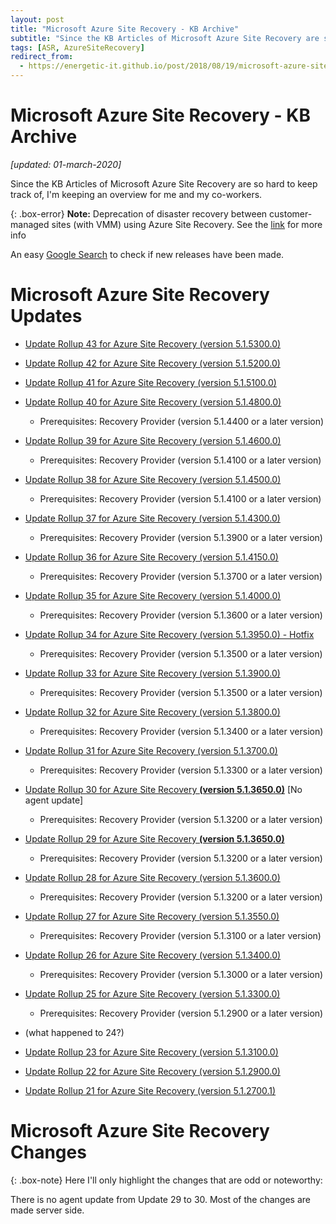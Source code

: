 ```yaml
---
layout: post
title: "Microsoft Azure Site Recovery - KB Archive"
subtitle: "Since the KB Articles of Microsoft Azure Site Recovery are so hard to keep track of, I'm keeping an overview for me and my co-workers."
tags: [ASR, AzureSiteRecovery]
redirect_from: 
  - https://energetic-it.github.io/post/2018/08/19/microsoft-azure-site-recovery-kb-archive.html
---
```


# Microsoft Azure Site Recovery - KB Archive

_[updated: 01-march-2020]_

Since the KB Articles of Microsoft Azure Site Recovery are so hard to keep track of, I'm keeping an overview for me and my co-workers.

{: .box-error}
**Note:** Deprecation of disaster recovery between customer-managed sites (with VMM) using Azure Site Recovery. See the [link](https://docs.microsoft.com/en-us/azure/site-recovery/site-to-site-deprecation) for more info

An easy [Google Search](https://www.google.com/search?q=Update+Rollup+*+for+Azure+Site+Recovery+site:https://support.microsoft.com/en-us/help&lr=&hl=en&source=lnt&tbs=sbd:1,qdr:y&sa=X&ved=0ahUKEwiT7fKn9qrbAhVRr6QKHeXNCc0QpwUIIA&biw=1920&bih=974) to check if new releases have been made.

# Microsoft Azure Site Recovery Updates

- [Update Rollup 43 for Azure Site Recovery (version 5.1.5300.0)](https://support.microsoft.com/en-us/help/4537047/update-rollup-43-for-azure-site-recovery)
- [Update Rollup 42 for Azure Site Recovery (version 5.1.5200.0)](https://support.microsoft.com/en-us/help/4531426/update-rollup-42-for-azure-site-recovery)
- [Update Rollup 41 for Azure Site Recovery (version 5.1.5100.0)](https://support.microsoft.com/en-us/help/4528026/update-rollup-41-for-azure-site-recovery)

- [Update Rollup 40 for Azure Site Recovery (version 5.1.4800.0)](https://support.microsoft.com/en-us/help/4521530/update-rollup-40-for-azure-site-recovery)
  - Prerequisites: Recovery Provider (version 5.1.4400 or a later version)
- [Update Rollup 39 for Azure Site Recovery (version 5.1.4600.0)](https://support.microsoft.com/en-us/help/4517283/update-rollup-39-for-azure-site-recovery)
  - Prerequisites: Recovery Provider (version 5.1.4100 or a later version)
- [Update Rollup 38 for Azure Site Recovery (version 5.1.4500.0)](https://support.microsoft.com/en-us/help/4513507/update-rollup-38-for-azure-site-recovery)
  - Prerequisites: Recovery Provider (version 5.1.4100 or a later version)
- [Update Rollup 37 for Azure Site Recovery (version 5.1.4300.0)](https://support.microsoft.com/en-us/help/4508614/update-rollup-37-for-azure-site-recovery)
  - Prerequisites: Recovery Provider (version 5.1.3900 or a later version)
- [Update Rollup 36 for Azure Site Recovery (version 5.1.4150.0)](https://support.microsoft.com/en-us/help/4503156)
  - Prerequisites: Recovery Provider (version 5.1.3700 or a later version)
- [Update Rollup 35 for Azure Site Recovery (version 5.1.4000.0)](https://support.microsoft.com/en-us/help/4494485/update-rollup-35-for-azure-site-recovery)
  - Prerequisites: Recovery Provider (version 5.1.3600 or a later version)
- [Update Rollup 34 for Azure Site Recovery (version 5.1.3950.0) - Hotfix](https://support.microsoft.com/en-us/help/4490016/update-rollup-34-for-azure-site-recovery)
  - Prerequisites: Recovery Provider (version 5.1.3500 or a later version)
- [Update Rollup 33 for Azure Site Recovery (version 5.1.3900.0)](https://support.microsoft.com/en-us/help/4489582/update-rollup-33-for-azure-site-recovery)
  - Prerequisites: Recovery Provider (version 5.1.3500 or a later version)
- [Update Rollup 32 for Azure Site Recovery (version 5.1.3800.0)](https://support.microsoft.com/en-us/help/4485985/update-rollup-32-for-azure-site-recovery)
  - Prerequisites: Recovery Provider (version 5.1.3400 or a later version)
- [Update Rollup 31 for Azure Site Recovery (version 5.1.3700.0)](https://support.microsoft.com/en-us/help/4478871/update-rollup-31-for-azure-site-recovery)
  - Prerequisites: Recovery Provider (version 5.1.3300 or a later version)
- [Update Rollup 30 for Azure Site Recovery __(version 5.1.3650.0)__](https://support.microsoft.com/en-us/help/4468181/azure-site-recovery-update-rollup-30) [No agent update]
  - Prerequisites: Recovery Provider (version 5.1.3200 or a later version)
- [Update Rollup 29 for Azure Site Recovery __(version 5.1.3650.0)__](https://support.microsoft.com/en-us/help/4466466/update-rollup-29-for-azure-site-recovery)
  - Prerequisites: Recovery Provider (version 5.1.3200 or a later version)
- [Update Rollup 28 for Azure Site Recovery (version 5.1.3600.0)](https://support.microsoft.com/en-us/help/4460079/update-rollup-28-for-azure-site-recovery)
  - Prerequisites: Recovery Provider (version 5.1.3200 or a later version)
- [Update Rollup 27 for Azure Site Recovery (version 5.1.3550.0)](https://support.microsoft.com/en-us/help/4055712/update-rollup-27-for-azure-site-recovery)
  - Prerequisites: Recovery Provider (version 5.1.3100 or a later version)
- [Update Rollup 26 for Azure Site Recovery (version 5.1.3400.0)](https://support.microsoft.com/en-us/help/4344054/update-rollup-26-for-azure-site-recovery)
  - Prerequisites: Recovery Provider (version 5.1.3000 or a later version)
- [Update Rollup 25 for Azure Site Recovery (version 5.1.3300.0)](https://support.microsoft.com/en-us/help/4278275/update-rollup-25-for-azure-site-recovery)
  - Prerequisites: Recovery Provider (version 5.1.2900 or a later version)
- (what happened to 24?)
- [Update Rollup 23 for Azure Site Recovery (version 5.1.3100.0)](https://support.microsoft.com/en-us/help/4091311/update-rollup-23-for-azure-site-recovery)
- [Update Rollup 22 for Azure Site Recovery (version 5.1.2900.0)](https://support.microsoft.com/en-us/help/4072852/update-rollup-22-for-azure-site-recovery)
- [Update Rollup 21 for Azure Site Recovery (version 5.1.2700.1)](https://support.microsoft.com/en-us/help/4051380/update-rollup-21-for-azure-site-recovery)

# Microsoft Azure Site Recovery Changes

{: .box-note}
Here I'll only highlight the changes that are odd or noteworthy:

There is no agent update from Update 29 to 30. Most of the changes are made server side.